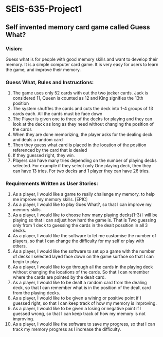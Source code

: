 # SEIS-635-Project1
## Self invented memory card game called Guess What?

### Vision:

Guess what is for people with good memory skills and want to develop their memory. 
It is a simple computer card game. It is very easy for users to learn the game, and improve their memory.


### Guess What, Rules and Instructions:

1. The game uses only 52 cards with out the two jocker cards. Jack is considered 11, Queen is counted as
12 and King signifies the 13th position
2. The system shuffles the cards and cuts the deck into 1-4 groups of 13 cards each. All the cards must be face down
3. The Player is given one to three of the decks for playing and they can look at the deck as long as they need without changing the position
of the cards
4. When they are done memorizing, the player asks for the dealing deck and deals a random card
5. Then they guess what card is placed in the location of the position referenced by the card that is dealed
6. If they guessed right, they win.
7. Players can have many tries depending on the number of playing decks selected. For example if they select only
One playing deck, then they can have 13 tries. For two decks and 1 player they can have 26 tries. 

### Requirements Written as User Stories:

1. As a player, I would like a game to really challenge my memory, to help me improve my memory skills.   [EPIC]
2. As a player, I would like to play Gues What?, so that I can improve my memory skills.
3. As a player, I would like to choose how many playing decks(1-3) I will be playing so that I can adjust how hard the game is. That is
Two guessing only from 1 deck to guessing the cards in the dealt possition in all 3 decks.
4. As a player, I would like the software to let me customise the number of players, so that I can change the difficulty for my self
or play with others.
5. As a player, I would like the software to set up a game with the number of decks I selected layed face down on the game surface so that I can begin to play.
6. As a player, I would like to go through all the cards in the playing deck without changing the locations of the cards. So that I can remember where the cards
are pointed by the dealt card.
7. As a player, I would like to be dealt a random card from the dealing deck, so that I can remember what is in the position of the dealt card from the playing decks.
8. As a player, I would like to be given a wining or positive point if I guessed right, so that I can keep track of how my memory is improving.
9. As a player, I would like to be given a losing or negative point if I guessed wrong, so that I can keep track of how my memory is not improving.
10. As a player, I would like the software to save my progress, so that I can track my memory progress as I increase the difficulty.

